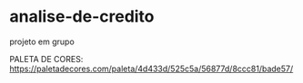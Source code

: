 # analise-de-credito
projeto em grupo

PALETA DE CORES: https://paletadecores.com/paleta/4d433d/525c5a/56877d/8ccc81/bade57/
